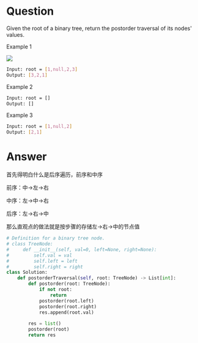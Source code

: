 # Question
Given the root of a binary tree, return the postorder traversal of its nodes' values.

Example 1

![](https://assets.leetcode.com/uploads/2020/08/28/pre1.jpg)

```bash
Input: root = [1,null,2,3]
Output: [3,2,1]
```

Example 2
```bash
Input: root = []
Output: []
```

Example 3
```bash
Input: root = [1,null,2]
Output: [2,1]
```

# Answer
首先得明白什么是后序遍历，前序和中序

前序：中->左->右

中序：左->中->右

后序：左->右->中

那么直观点的做法就是按步骤的存储左->右->中的节点值
```python
# Definition for a binary tree node.
# class TreeNode:
#     def __init__(self, val=0, left=None, right=None):
#         self.val = val
#         self.left = left
#         self.right = right
class Solution:
    def postorderTraversal(self, root: TreeNode) -> List[int]:
        def postorder(root: TreeNode):
            if not root:
                return
            postorder(root.left)
            postorder(root.right)
            res.append(root.val)
        
        res = list()
        postorder(root)
        return res
```
